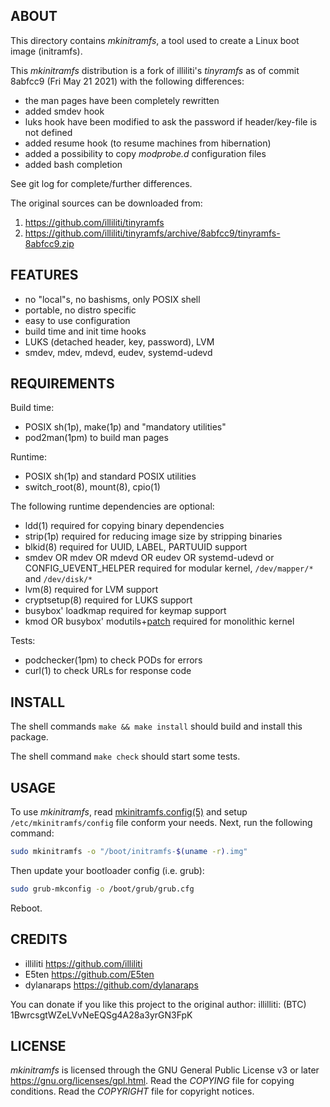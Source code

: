 ABOUT
-----
This directory contains _mkinitramfs_, a tool used to create a Linux
boot image (initramfs).

This _mkinitramfs_ distribution is a fork of illiliti's _tinyramfs_ as
of commit 8abfcc9 (Fri May 21 2021) with the following differences:
  * the man pages have been completely rewritten
  * added smdev hook
  * luks hook have been modified to ask the password if
    header/key-file is not defined
  * added resume hook (to resume machines from hibernation)
  * added a possibility to copy _modprobe.d_ configuration files
  * added bash completion

See git log for complete/further differences.

The original sources can be downloaded from:
  1. https://github.com/illiliti/tinyramfs
  2. https://github.com/illiliti/tinyramfs/archive/8abfcc9/tinyramfs-8abfcc9.zip

FEATURES
--------
  * no "local"s, no bashisms, only POSIX shell
  * portable, no distro specific
  * easy to use configuration
  * build time and init time hooks
  * LUKS (detached header, key, password), LVM
  * smdev, mdev, mdevd, eudev, systemd-udevd

REQUIREMENTS
------------
Build time:
  * POSIX sh(1p), make(1p) and "mandatory utilities"
  * pod2man(1pm) to build man pages

Runtime:
  * POSIX sh(1p) and standard POSIX utilities
  * switch_root(8), mount(8), cpio(1)

  The following runtime dependencies are optional:

  * ldd(1) required for copying binary dependencies
  * strip(1p) required for reducing image size by stripping binaries
  * blkid(8) required for UUID, LABEL, PARTUUID support
  * smdev OR mdev OR mdevd OR eudev OR systemd-udevd or CONFIG_UEVENT_HELPER
    required for modular kernel, `/dev/mapper/*` and `/dev/disk/*`
  * lvm(8) required for LVM support
  * cryptsetup(8) required for LUKS support
  * busybox' loadkmap required for keymap support
  * kmod OR busybox' modutils+[patch](patches/modprobe-kernel-version.patch)
    required for monolithic kernel

Tests:
  * podchecker(1pm) to check PODs for errors
  * curl(1) to check URLs for response code

INSTALL
-------
The shell commands `make && make install` should build and install
this package.

The shell command `make check` should start some tests.

USAGE
-----
To use _mkinitramfs_, read [mkinitramfs.config(5)](mkinitramfs.config.5.pod)
and setup `/etc/mkinitramfs/config` file conform your needs.  Next,
run the following command:

```sh
sudo mkinitramfs -o "/boot/initramfs-$(uname -r).img"
```
Then update your bootloader config (i.e. grub):
```sh
sudo grub-mkconfig -o /boot/grub/grub.cfg
```
Reboot.

CREDITS
-------
  * illiliti    <https://github.com/illiliti>
  * E5ten       <https://github.com/E5ten>
  * dylanaraps  <https://github.com/dylanaraps>

You can donate if you like this project to the original author:
illilliti: (BTC) 1BwrcsgtWZeLVvNeEQSg4A28a3yrGN3FpK

LICENSE
-------
_mkinitramfs_ is licensed through the GNU General Public License v3 or
later <https://gnu.org/licenses/gpl.html>.
Read the _COPYING_ file for copying conditions.
Read the _COPYRIGHT_ file for copyright notices.

<!-- vim:sw=2:ts=2:sts=2:et:cc=72:tw=70
End of file. -->
